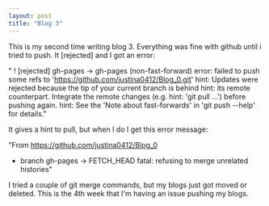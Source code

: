 ```yaml
---
layout: post
title: "Blog 3"
---
```


This is my second time writing blog 3. Everything was fine with github until i tried to push. It [rejected] and I got an error:

" ! [rejected]        gh-pages -> gh-pages (non-fast-forward)
error: failed to push some refs to 'https://github.com/justina0412/Blog_0.git'
hint: Updates were rejected because the tip of your current branch is behind
hint: its remote counterpart. Integrate the remote changes (e.g.
hint: 'git pull ...') before pushing again.
hint: See the 'Note about fast-forwards' in 'git push --help' for details."

It gives a hint to pull, but when I do I get this error message:

"From https://github.com/justina0412/Blog_0
 * branch            gh-pages   -> FETCH_HEAD
fatal: refusing to merge unrelated histories"

I tried a couple of git merge commands, but my blogs just got moved or deleted. This is the 4th week that I'm having an issue pushing my blogs. 
